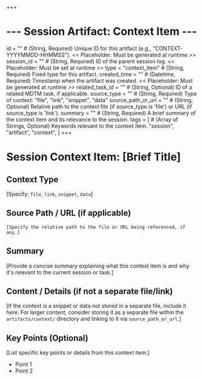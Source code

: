 +++
# --- Session Artifact: Context Item ---
id = "" # (String, Required) Unique ID for this artifact (e.g., "CONTEXT-YYYYMMDD-HHMMSS"). << Placeholder: Must be generated at runtime >>
session_id = "" # (String, Required) ID of the parent session log. << Placeholder: Must be set at runtime >>
type = "context_item" # (String, Required) Fixed type for this artifact.
created_time = "" # (Datetime, Required) Timestamp when the artifact was created. << Placeholder: Must be generated at runtime >>
related_task_id = "" # (String, Optional) ID of a related MDTM task, if applicable.
source_type = "" # (String, Required) Type of context: "file", "link", "snippet", "data"
source_path_or_url = "" # (String, Optional) Relative path to the context file (if source_type is 'file') or URL (if source_type is 'link').
summary = "" # (String, Required) A brief summary of the context item and its relevance to the session.
tags = [
    # (Array of Strings, Optional) Keywords relevant to the context item.
    "session", "artifact", "context",
]
+++

# Session Context Item: [Brief Title]

## Context Type

[Specify: `file`, `link`, `snippet`, `data`]

## Source Path / URL (if applicable)

`[Specify the relative path to the file or URL being referenced, if any.]`

## Summary

[Provide a concise summary explaining what this context item is and why it's relevant to the current session or task.]

## Content / Details (if not a separate file/link)

[If the context is a snippet or data not stored in a separate file, include it here. For larger content, consider storing it as a separate file within the `artifacts/context/` directory and linking to it via `source_path_or_url`.]

## Key Points (Optional)

[List specific key points or details from this context item.]
- Point 1
- Point 2
